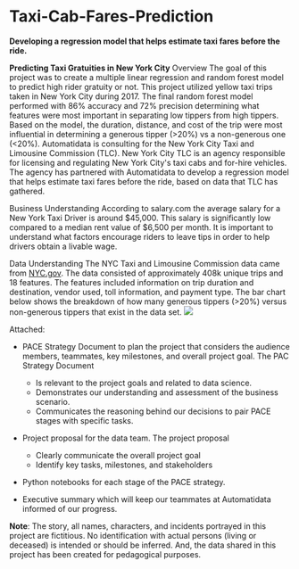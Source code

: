 # Taxi-Cab-Fares-Prediction
**Developing a regression model that helps estimate taxi fares before the ride.**

**Predicting Taxi Gratuities in New York City**
Overview 
The goal of this project was to create a multiple linear regression and random forest model to predict high rider gratuity or not. This project utilized yellow taxi trips taken in New York City during 2017. The final random forest model performed with 86% accuracy and 72% precision determining what features were most important in separating low tippers from high tippers. Based on the model, the duration, distance, and cost of the trip were most influential in determining a generous tipper (>20%) vs a non-generous one (<20%). 
Automatidata is consulting for the New York City Taxi and Limousine Commission (TLC). New York City TLC is an agency responsible for licensing and regulating New York City's taxi cabs and for-hire vehicles. The agency has partnered with Automatidata to develop a regression model that helps estimate taxi fares before the ride, based on data that TLC has gathered. 

Business Understanding 
According to salary.com the average salary for a New York Taxi Driver is around $45,000. This salary is significantly low compared to a median rent value of $6,500 per month. It is important to understand what factors encourage riders to leave tips in order to help drivers obtain a livable wage. 

Data Understanding
The NYC Taxi and Limousine Commission data came from [NYC.gov](https://www.nyc.gov/site/tlc/about/tlc-trip-record-data.page). The data consisted of approximately 408k unique trips and 18 features. The features included information on trip duration and destination, vendor used, toll information, and payment type. The bar chart below shows the breakdown of how many generous tippers (>20%) versus non-generous tippers that exist in the data set. 
![](https://github.com/RedaGrace/Taxi-Cab-Fares-Prediction/blob/main/images/tippers.png)





Attached:
 - PACE Strategy Document to plan the project that considers the audience members, teammates, key milestones, and overall project goal. The PAC Strategy Document
   * Is relevant to the project goals and related to data science.
   * Demonstrates our understanding and assessment of the business scenario.
   * Communicates the reasoning behind our decisions to pair PACE stages with specific tasks.
     
 - Project proposal for the data team. The project proposal
   * Clearly communicate the overall project goal 
   * Identify key tasks, milestones, and stakeholders
     
 - Python notebooks for each stage of the PACE strategy.

 - Executive summary which will keep our teammates at Automatidata informed of our progress. 
    
**Note**: The story, all names, characters, and incidents portrayed in this project are fictitious. No identification with actual persons (living or deceased) is intended or should be inferred. And, the data shared in this project has been created for pedagogical purposes. 
